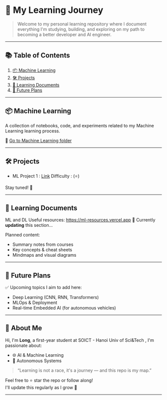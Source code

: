# 🚀 My Learning Journey

> Welcome to my personal learning repository where I document everything I'm studying, building, and exploring on my path to becoming a better developer and AI engineer.

---

## 📚 Table of Contents

1. [📦 Machine Learning](#-machine-learning)
2. [🛠️ Projects](#️-projects)
3. [📝 Learning Documents](#-learning-documents)
4. [📌 Future Plans](#-future-plans)

---

## 📦 Machine Learning

A collection of notebooks, code, and experiments related to my Machine Learning learning process.

🔗 [Go to Machine Learning folder](https://github.com/LonggGang/Learning/tree/ae32c2b4472753873c20fcf6b271c8f28f9a39e4/Machine%20Learning)

---

## 🛠️ Projects
- ML Project 1 : [Link](https://github.com/LonggGang/Learning/tree/main/Project/ML_Project_1)
  Difficulty : (⭐)

Stay tuned! 🚀

---

## 📝 Learning Documents
ML and DL Useful resources: https://ml-resources.vercel.app
📖 Currently **updating** this section...

Planned content:
- Summary notes from courses
- Key concepts & cheat sheets
- Mindmaps and visual diagrams
---

## 📌 Future Plans

✅ Upcoming topics I aim to add here:
- Deep Learning (CNN, RNN, Transformers)
- MLOps & Deployment
- Real-time Embedded AI (for autonomous vehicles)

---

## 🙋 About Me

Hi, I'm **Long**, a first-year student at SOICT - Hanoi Univ of Sci&Tech , I'm passionate about:
- 🌐 AI & Machine Learning
- 🚗 Autonomous Systems

> “Learning is not a race, it's a journey — and this repo is my map.”

Feel free to ⭐ star the repo or follow along!  
I'll update this regularly as I grow 🌱

---
